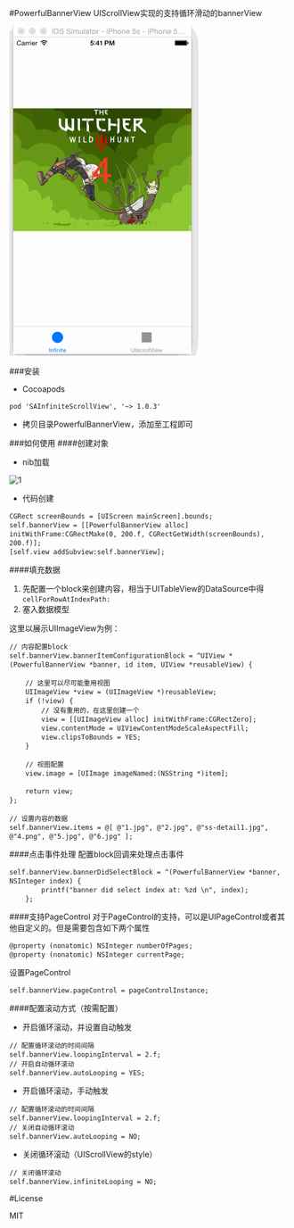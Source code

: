 
#PowerfulBannerView
UIScrollView实现的支持循环滑动的bannerView

![0](1.gif)

###安装
* Cocoapods
```
pod 'SAInfiniteScrollView', '~> 1.0.3'
```

* 拷贝目录PowerfulBannerView，添加至工程即可

###如何使用
####创建对象
* nib加载

![1](1.png)
* 代码创建
```objc
CGRect screenBounds = [UIScreen mainScreen].bounds;
self.bannerView = [[PowerfulBannerView alloc] initWithFrame:CGRectMake(0, 200.f, CGRectGetWidth(screenBounds), 200.f)];
[self.view addSubview:self.bannerView];
```


####填充数据
1. 先配置一个block来创建内容，相当于UITableView的DataSource中得`cellForRowAtIndexPath:`
2. 塞入数据模型

这里以展示UIImageView为例：

```objc
// 内容配置block
self.bannerView.bannerItemConfigurationBlock = ^UIView *(PowerfulBannerView *banner, id item, UIView *reusableView) {
    
    // 这里可以尽可能重用视图
    UIImageView *view = (UIImageView *)reusableView;
    if (!view) {
        // 没有重用的，在这里创建一个
        view = [[UIImageView alloc] initWithFrame:CGRectZero];
        view.contentMode = UIViewContentModeScaleAspectFill;
        view.clipsToBounds = YES;
    }
    
    // 视图配置
    view.image = [UIImage imageNamed:(NSString *)item];
    
    return view;
};

// 设置内容的数据
self.bannerView.items = @[ @"1.jpg", @"2.jpg", @"ss-detail1.jpg", @"4.png", @"5.jpg", @"6.jpg" ];

```

####点击事件处理
配置block回调来处理点击事件
```objc
self.bannerView.bannerDidSelectBlock = ^(PowerfulBannerView *banner, NSInteger index) {
        printf("banner did select index at: %zd \n", index);
    };
```

####支持PageControl
对于PageControl的支持，可以是UIPageControl或者其他自定义的。但是需要包含如下两个属性
```objc
@property (nonatomic) NSInteger numberOfPages;
@property (nonatomic) NSInteger currentPage;
```

设置PageControl
```objc
self.bannerView.pageControl = pageControlInstance;
```


####配置滚动方式（按需配置）

* 开启循环滚动，并设置自动触发
```objc
// 配置循环滚动的时间间隔
self.bannerView.loopingInterval = 2.f;
// 开启自动循环滚动
self.bannerView.autoLooping = YES;
```

* 开启循环滚动，手动触发
```objc
// 配置循环滚动的时间间隔
self.bannerView.loopingInterval = 2.f;
// 关闭自动循环滚动
self.bannerView.autoLooping = NO;
```

* 关闭循环滚动（UIScrollView的style）
```objc
// 关闭循环滚动
self.bannerView.infiniteLooping = NO;
```

#License

MIT
